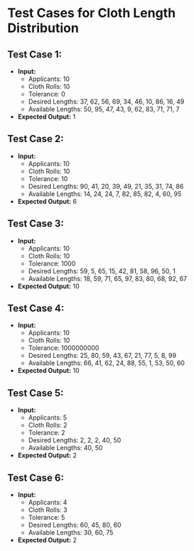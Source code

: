 # Test Cases for Cloth Length Distribution

## Test Case 1:
- **Input:** 
  - Applicants: 10
  - Cloth Rolls: 10
  - Tolerance: 0
  - Desired Lengths: 37, 62, 56, 69, 34, 46, 10, 86, 16, 49
  - Available Lengths: 50, 95, 47, 43, 9, 62, 83, 71, 71, 7
- **Expected Output:** 1

## Test Case 2:
- **Input:** 
  - Applicants: 10
  - Cloth Rolls: 10
  - Tolerance: 10
  - Desired Lengths: 90, 41, 20, 39, 49, 21, 35, 31, 74, 86
  - Available Lengths: 14, 24, 24, 7, 82, 85, 82, 4, 60, 95
- **Expected Output:** 6

## Test Case 3:
- **Input:** 
  - Applicants: 10
  - Cloth Rolls: 10
  - Tolerance: 1000
  - Desired Lengths: 59, 5, 65, 15, 42, 81, 58, 96, 50, 1
  - Available Lengths: 18, 59, 71, 65, 97, 83, 80, 68, 92, 67
- **Expected Output:** 10

## Test Case 4:
- **Input:** 
  - Applicants: 10
  - Cloth Rolls: 10
  - Tolerance: 1000000000
  - Desired Lengths: 25, 80, 59, 43, 67, 21, 77, 5, 8, 99
  - Available Lengths: 66, 41, 62, 24, 88, 55, 1, 53, 50, 60
- **Expected Output:** 10


## Test Case 5:
- **Input:** 
  - Applicants: 5
  - Cloth Rolls: 2
  - Tolerance: 2
  - Desired Lengths: 2, 2, 2, 40, 50
  - Available Lengths: 40, 50
- **Expected Output:** 2

## Test Case 6:
- **Input:** 
  - Applicants: 4
  - Cloth Rolls: 3
  - Tolerance: 5
  - Desired Lengths: 60, 45, 80, 60
  - Available Lengths: 30, 60, 75
- **Expected Output:** 2

